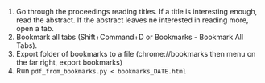 1. Go through the proceedings reading titles. If a title is interesting enough, read the abstract. If the abstract leaves ne interested in reading more, open a tab.
2. Bookmark all tabs (Shift+Command+D or Bookmarks - Bookmark All Tabs).
3. Export folder of bookmarks to a file (chrome://bookmarks then menu on the far right, export bookmarks)
4. Run `pdf_from_bookmarks.py < bookmarks_DATE.html`
